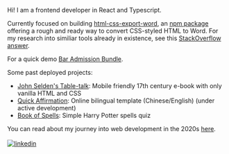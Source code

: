 Hi!  I am a frontend developer in React and Typescript.

Currently focused on building [html-css-export-word](https://github.com/3willows/html-css-export-word), an [npm package](https://www.npmjs.com/package/html-css-export-word) offering a rough and ready way to convert CSS-styled HTML to Word.  For my research into similiar tools already in existence, see this [StackOverflow answer](https://stackoverflow.com/a/78373506/19767032).

For a quick demo  [Bar Admission Bundle](https://3willows.github.io/barAdmission/#/info).

Some past deployed projects:
- [John Selden's Table-talk](https://3willows.github.io/johnSeldenTableTalk/): Mobile friendly 17th century e-book with only vanilla HTML and CSS
- [Quick Affirmation](https://3willows.github.io/quickAffirmation/): Online bilingual template (Chinese/English) (under active development)
- [Book of Spells](https://3willows.github.io/BookOfSpells/): Simple Harry Potter spells quiz

You can read about my journey into web development in the 2020s [here](https://3willows.github.io).
<br/>
<br/>
[![linkedin](https://img.shields.io/badge/linkedin-0A66C2?style=for-the-badge&logo=linkedin&logoColor=white)]()
